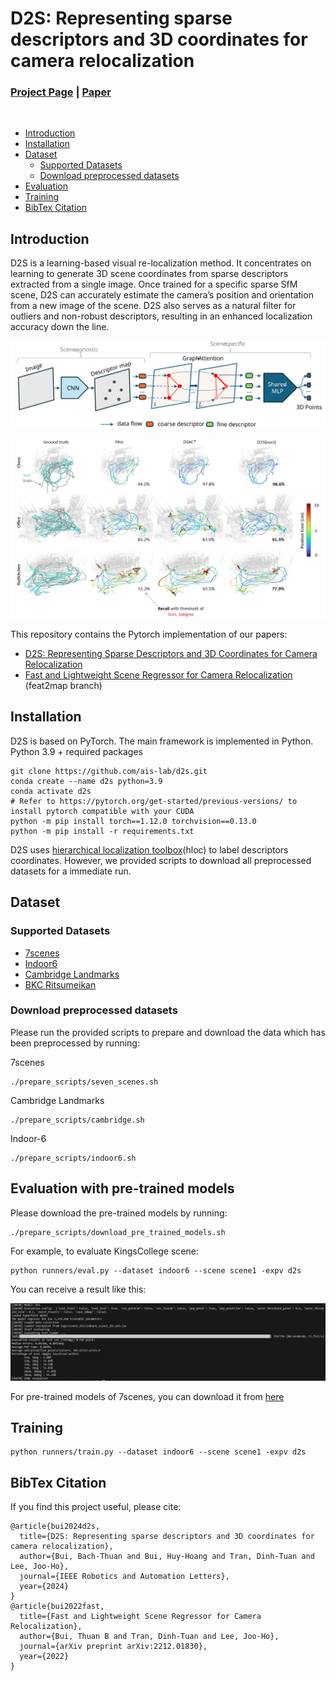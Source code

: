 # D2S: Representing sparse descriptors and 3D coordinates for camera relocalization
### [Project Page](https://thpjp.github.io/d2s/) | [Paper](https://arxiv.org/pdf/2307.15250.pdf)
<br/>

- [Introduction](#introduction)
- [Installation](#installation)
- [Dataset](#dataset)
    - [Supported Datasets](#supported-datasets)
    - [Download preprocessed datasets](#Download_preprocessed_datasets)
- [Evaluation](#Evaluation-with-pre-trained-models)
- [Training](#Training)
- [BibTex Citation](#bibTex-citation)

## Introduction  
D2S is a learning-based visual re-localization method. It concentrates on learning to generate 3D scene coordinates from sparse descriptors extracted from a single image. Once trained for a specific sparse SfM scene, D2S can accurately estimate the camera’s position and orientation from a new image of the scene. D2S also serves as a natural filter for outliers and non-robust descriptors, resulting in an enhanced localization accuracy down the line.

<p align="center">
<img src="assets/D2S.svg">
<p>

<p align="center">
<img src="assets/7scenes_results.jpg">
<p>

This repository contains the Pytorch implementation of our papers: 
- [D2S: Representing Sparse Descriptors and 3D Coordinates for Camera Relocalization](https://thpjp.github.io/d2s/)
- [Fast and Lightweight Scene Regressor for Camera Relocalization](https://arxiv.org/abs/2212.01830) (feat2map branch)

## Installation
D2S is based on PyTorch. The main framework is implemented in Python.
Python 3.9 + required packages
```
git clone https://github.com/ais-lab/d2s.git
conda create --name d2s python=3.9
conda activate d2s
# Refer to https://pytorch.org/get-started/previous-versions/ to install pytorch compatible with your CUDA
python -m pip install torch==1.12.0 torchvision==0.13.0 
python -m pip install -r requirements.txt
```

D2S uses [hierarchical localization toolbox](https://github.com/cvg/Hierarchical-Localization)(hloc) to label descriptors coordinates. However, we provided scripts to download all preprocessed datasets for a immediate run. 

## Dataset 
### Supported Datasets
 - [7scenes](https://www.microsoft.com/en-us/research/project/rgb-d-dataset-7-scenes/)
 - [Indoor6](https://github.com/microsoft/SceneLandmarkLocalization)
 - [Cambridge Landmarks](http://mi.eng.cam.ac.uk/projects/relocalisation/#dataset)
 - [BKC Ritsumeikan](https://drive.google.com/file/d/1XEdnrFTzThruG15pW2A_1jYAxtpYbwq5/view?usp=sharing)

### Download preprocessed datasets
Please run the provided scripts to prepare and download the data which has been preprocessed by running:

7scenes
```
./prepare_scripts/seven_scenes.sh
```
Cambridge Landmarks
```
./prepare_scripts/cambridge.sh 
```
Indoor-6
```
./prepare_scripts/indoor6.sh
```

## Evaluation with pre-trained models
Please download the pre-trained models by running:
```
./prepare_scripts/download_pre_trained_models.sh
```
For example, to evaluate KingsCollege scene:
```
python runners/eval.py --dataset indoor6 --scene scene1 -expv d2s
```

You can receive a result like this:

<p align="center">
<img src="assets/example_scene1.png">
<p>

For pre-trained models of 7scenes, you can download it from [here](https://drive.google.com/file/d/1bQNctr2lpFVIhw2DjAmcpzwE-RdRD-yG/view?usp=sharing)

## Training
```
python runners/train.py --dataset indoor6 --scene scene1 -expv d2s
```

## BibTex Citation 
If you find this project useful, please cite:
```
@article{bui2024d2s,
  title={D2S: Representing sparse descriptors and 3D coordinates for camera relocalization},
  author={Bui, Bach-Thuan and Bui, Huy-Hoang and Tran, Dinh-Tuan and Lee, Joo-Ho},
  journal={IEEE Robotics and Automation Letters},
  year={2024}
}
@article{bui2022fast,
  title={Fast and Lightweight Scene Regressor for Camera Relocalization},
  author={Bui, Thuan B and Tran, Dinh-Tuan and Lee, Joo-Ho},
  journal={arXiv preprint arXiv:2212.01830},
  year={2022}
}
```
